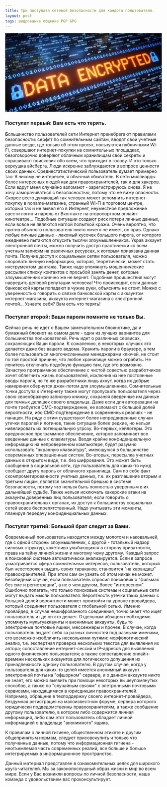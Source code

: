 ```yaml
---
title: Три постулата сетевой безопасности для каждого пользователя.
layout: post
tags: шифрование общение PGP GPG
---
```


![encryption](/images/data-encryption.jpg)

### Постулат первый: Вам есть что терять.
<b class="bukvica">Б</b>ольшинство пользователей сети Интернет пренебрегают правилами безопасности: серфят по сомнительным сайтам, вводят свои учетные данные везде, где только об этом просят, пользуются публичными Wi-Fi, совершают интернет-покупки на сомнительных площадках, безоговорочно доверяют облачным хранилищам свои секреты и спрашивают поисковик обо всем, что приходит в голову. И это только верхушка айсберга.
Люди искренне заблуждаются в вопросе ценности своих данных. Среднестатистический пользователь думает примерно так: Я никому не интересен, я обычный обыватель. В сети миллиарды более интересных людей как для правоохранителей, так и для хакеров. Если вдруг меня случайно взломают - зарегистрируюсь снова. Я не хочу заморачиваться с безопасностью, потому что не вижу опасности.
Скорее всего думающий так человек может вспомнить интернет-покупку в noname-магазине, странный Wi-Fi в торговом центре, который так и не вывел его в Интернет, неуместное предложение ввести логин и пароль от Вконтакте на второсортном онлайн-кинотеатре... Подобные ситуации создают риск потери личных данных, если вовсе не являются наглой попыткой кражи.
Очень вероятно, что против обычного пользователя никто ничего не имеет, он прав. Однако любые личные данные - лакомый кусочек большого пирога, от которого ежедневно пытаются откусить тысячи злоумышленников. Украв аккаунт электронной почты, можно получить доступ практически ко всем учетным записям на различных ресурсах, к которым привязана данная почта. Получив доступ к социальным сетям пользователя, можно своровать личную информацию, которая, теоретически, может стать инструментом шантажа. Также надо упомянуть мошеннические рассылки списку контактов с просьбой занять денег, которые злоумышленник конечно же не вернет. Подобные проишествия могут навредить деловой репутации человека! Что происходит, если данные банковской карты попадают в чужие руки, объяснять не стоит.
Можно с уверенностью говорить о связке банковской карты с аккаунтом интернет-магазина, аккаунта интернет-магазина с электронной почтой... Узнаете себя? Вам есть что терять!

### Постулат второй: Ваши пароли помните не только Вы.
<b class="bukvica">C</b>ейчас речь не идет о Вашем замечательном блокнотике, да и бумажный блокнот на самом деле - один из лучших вариантов для большинства пользователей. Речь идет о различных сервисах, сохраняющих Ваши пароли. К сожалению, в некоторых случаях это делается даже без вашего ведома. Хранить пароли в браузере, а тем более пользоваться многочисленными менеджерами ключей, не стоит по той простой причине, что любое хранилище можно ограбить. Не ленитесь отключать подобную функцию там, где это возможно. Зачастую программное обеспечение с чистой совестью разработчиков хочет облегчить жизнь пользователей, исключив из нее постоянные вводы пароля, но те же разработчики лишь ахнут, когда их добрые намерения обернутся джек-потом для злоумышленника. Сомнительные точки доступа к Интернету также могут пропускать пользователя через свою своеобразную записную книжку, сохраняя введенные им данные для темных делишек своего владельца.
Даже если для авторазации на почте требуется СМС-подтверждение, ее взломают с большой долей вероятности, ибо СМС-подтверждение в современных реалиях - не панацея.
На ряду с этим существуют более непредвиденные случаи утечки паролей и логинов, такие ситуации более редкие, но нельзя нивелировать их потенциальную угрозу. Во-первых, кейлогеры. Это вредоносное программное обеспечение, которое запоминает все введенные данные с клавиатуры. Вводя крайне конфиденциальную информацию на непроверенном компьютере, будет разумно использовать "экранную клавиатуру", имеющуюся в большинстве современных операционных систем. Во-вторых, пересылка учетных данных в открытом виде, т.е. без шифрования. Это может быть сообщение в социальной сети, где пользователь для каких-то нужд сообщает другу пароль от облачного хранилища. Сам по себе факт скомпрометированности учетных данных, т.е. их разглашение вторым и третьим лицам, является значительной брешью  в системе безопасности, потому что нельзя быть полностью уверенным в их дальнейшей судьбе. Также нельзя исключать хакерские атаки на аккаунты доверенных лиц пользователя; если говорить о правоохранительных органах, их доступ к большинству социальных сетей вовсе беспрепятственный. Надо учитывать эти моменты, планируя передачу конфиденциальных данных.

### Постулат третий: Большой брат следит за Вами.
<b class="bukvica">C</b>овременный пользователь находится между молотом и наковальней, где с одной стороны злоумышленник, с другой - тотальный надзор силовых структур, кокетливо улыбающихся в сторону приватности, права на тайну личной жизни и многому чему другому. 
Каждый запрос в поисковой системе автоматически анализируется. Если в запросе усматривается сфера сомнительных интересов, пользователь, который был неосторожен выдать своих тараканов, становится "на карандаш" правоохранителей. При этом сам он узнать об этом никак не может. Безобидный случай, если пользователь спросил поисковик о "фильмах без смс и регистрации", а не о чем другом, более "интересном".
Ошибочно полагать, что только поисковые системы и социальные сети могут выдать мысли пользователя. Вероятность утечки таких данных с большой долей вероятности может произойти на уровне провайдера, который соединяет пользователя с глобальной сетью. Именно провайдер, в случае нешифрованного соединения, точно знает что ищет пользователь и где он это делает.
Отдельным абзацем необходимо упомянуть мультуаккаунты и анонимные аккаунты, будь то электронные почтовые ящики, мессенжеры и прочее. В случае, когда пользователь выдает себя за разных личностей под разными именами, его возможно изобличить несколькими путями: морфологический анализ, т.е. экспертная проверка нескольких текстов для выявления их автора; сопоставление интернет-сессий и IP-адресов для выявления одного физического пользователя; а также сопоставление онлайн-времени нескольких аккаунтов для логического допущения их принадлежности одному пользователю. В другом случае, когда у пользователя для каких-то целей имеется анонимный аккаунт электронной почты на "офшорном" сервере, и о данном аккаунте никто не знает, его можно выявить при помощи некоторых вышеупомянутых способов, а также по "случайным связям" с элетронными почтовыми сервисами, находящимися в юрисдикции правоохранителей. Например, обращние в техподдержку своего интернет-провайдера, бездумная регистрация на малоизвестном форуме, сервера которого юридически подведомственны правоохранителям, а также сообщение другому пользователю, в котором либо содержится личная информация, либо сам этот пользователь обладает личной информацией о владельце "анонимного" ящика. 

К правилам о личной гигиене, общественном этикете и другим общепринятым нормам, следует присовокупить и только что полученные данные, потому что информационная гигиена - неотъемлемая часть современных реалий, все больше и больше интегрируемых в информационное пространство.

Данный материал представлен в ознакомительных целях для широкого круга читателей. Мы за законопослушный образ жизни и мир во всем мире. Если у Вас возникли вопросы по личной безопасности, наша команда с удовольствием вас проконсультирует.
